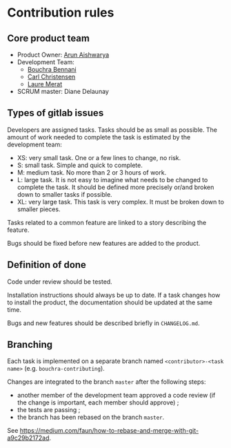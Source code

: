 # Contribution rules

## Core product team

* Product Owner: [Arun Aishwarya](https://gaufre.informatique.univ-paris-diderot.fr/poca-a)
* Development Team:
  * [Bouchra Bennani](https://gaufre.informatique.univ-paris-diderot.fr/poca-b)
  * [Carl Christensen](https://gaufre.informatique.univ-paris-diderot.fr/poca-c)
  * [Laure Merat](https://gaufre.informatique.univ-paris-diderot.fr/merat)
* SCRUM master: Diane Delaunay

## Types of gitlab issues

Developers are assigned tasks. Tasks should be as small as possible. The amount of work needed to complete the task is estimated by the development team:

* XS: very small task. One or a few lines to change, no risk.
* S: small task. Simple and quick to complete.
* M: medium task. No more than 2 or 3 hours of work.
* L: large task. It is not easy to imagine what needs to be changed to complete the task. It should be defined more precisely or/and broken down to smaller tasks if possible.
* XL: very large task. This task is very complex. It must be broken down to smaller pieces.

Tasks related to a common feature are linked to a story describing the feature.

Bugs should be fixed before new features are added to the product.

## Definition of done

Code under review should be tested.

Installation instructions should always be up to date. If a task changes how to install the product, the documentation should be updated at the same time.

Bugs and new features should be described briefly in `CHANGELOG.md`.

## Branching

Each task is implemented on a separate branch named `<contributor>-<task name>` (e.g. `bouchra-contributing`).

Changes are integrated to the branch `master` after the following steps:

* another member of the development team approved a code review (if the change is important, each member should approve) ;
* the tests are passing ;
* the branch has been rebased on the branch `master`.

See https://medium.com/faun/how-to-rebase-and-merge-with-git-a9c29b2172ad.
